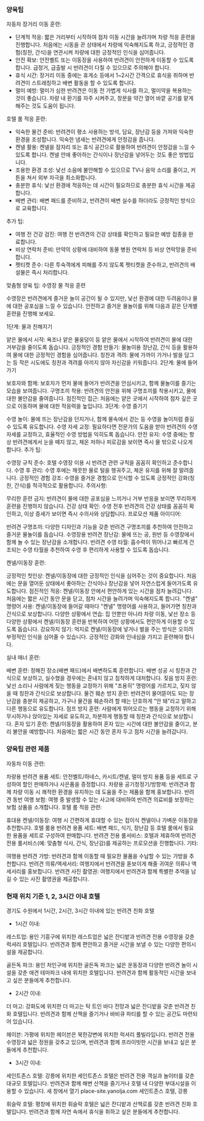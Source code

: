 ### 양육팁

자동차 장거리 이동 훈련:

- 단계적 적응: 짧은 거리부터 시작하여 점차 이동 시간을 늘려가며 차량 적응 훈련을 진행합니다. 처음에는 시동을 끈 상태에서 차량에 익숙해지도록 하고, 긍정적인 경험(칭찬, 간식)을 연관시켜 차량에 대한 긍정적인 인식을 심어줍니다.
- 안전 확보: 안전벨트 또는 이동장을 사용하여 반려견이 안전하게 이동할 수 있도록 합니다. 급정거, 급출발 시 반려견이 다칠 수 있으므로 주의해야 합니다.
- 휴식 시간: 장거리 이동 중에는 휴게소 등에서 1~2시간 간격으로 휴식을 취하며 반려견이 스트레칭하고 배변 활동을 할 수 있도록 합니다.
- 멀미 예방: 멀미가 심한 반려견은 이동 전 가볍게 식사를 하고, 멀미약을 복용하는 것이 좋습니다. 차량 내 환기를 자주 시켜주고, 창문을 약간 열어 바깥 공기를 맡게 해주는 것도 도움이 됩니다.

호텔 룸 적응 훈련:

- 익숙한 물건 준비: 반려견이 평소 사용하는 방석, 담요, 장난감 등을 가져와 익숙한 환경을 조성합니다. 익숙한 냄새는 반려견에게 안정감을 줍니다.
- 켄넬 활용: 켄넬을 잠자리 또는 휴식 공간으로 활용하여 반려견이 안정감을 느낄 수 있도록 합니다. 켄넬 안에 좋아하는 간식이나 장난감을 넣어두는 것도 좋은 방법입니다.
- 조용한 환경 조성: 낯선 소음에 불안해할 수 있으므로 TV나 음악 소리를 줄이고, 커튼을 쳐서 외부 자극을 최소화합니다.
- 충분한 휴식: 낯선 환경에 적응하는 데 시간이 필요하므로 충분한 휴식 시간을 제공합니다.
- 배변 관리: 배변 패드를 준비하고, 반려견이 배변 실수를 하더라도 긍정적인 방식으로 교육합니다.

추가 팁:

- 여행 전 건강 검진: 여행 전 반려견의 건강 상태를 확인하고 필요한 예방 접종을 완료합니다.
- 비상 연락처 준비: 만약의 상황에 대비하여 동물 병원 연락처 등 비상 연락망을 준비합니다.
- 펫티켓 준수: 다른 투숙객에게 피해를 주지 않도록 펫티켓을 준수하고, 반려견의 배설물은 즉시 처리합니다.

맞춤형 양육 팁: 수영장 물 적응 훈련

수영장은 반려견에게 즐거운 놀이 공간이 될 수 있지만, 낯선 환경에 대한 두려움이나 물에 대한 공포심을 느낄 수 있습니다. 안전하고 즐거운 물놀이를 위해 다음과 같은 단계별 훈련을 진행해 보세요.

1단계: 물과 친해지기

얕은 물에서 시작: 욕조나 얕은 물웅덩이 등 얕은 물에서 시작하여 반려견이 물에 대한 거부감을 줄이도록 돕습니다.
긍정적인 경험 만들기: 물놀이용 장난감, 간식 등을 활용하여 물에 대한 긍정적인 경험을 심어줍니다.
칭찬과 격려: 물에 가까이 가거나 발을 담그는 등 작은 시도에도 칭찬과 격려를 아끼지 않아 자신감을 키워줍니다.
2단계: 물에 들어가기

보호자와 함께: 보호자가 먼저 물에 들어가 반려견을 안심시키고, 함께 물놀이를 즐기는 모습을 보여줍니다.
구명조끼 착용: 반려견의 안전을 위해 구명조끼를 착용시키고, 물에 대한 불안감을 줄여줍니다.
점진적인 접근: 처음에는 얕은 곳에서 시작하여 점차 깊은 곳으로 이동하며 물에 대한 적응력을 높입니다.
3단계: 수영 즐기기

수영 놀이: 물에 뜨는 장난감을 던지거나, 함께 물속에서 걷는 등 수영을 놀이처럼 즐길 수 있도록 유도합니다.
수영 자세 교정: 필요하다면 전문가의 도움을 받아 반려견의 수영 자세를 교정하고, 효율적인 수영 방법을 익히도록 돕습니다.
안전 유지: 수영 중에는 항상 반려견에게서 눈을 떼지 않고, 체온 저하나 피로감을 보이면 즉시 물 밖으로 나오게 합니다.
추가 팁:

수영장 규칙 준수: 호텔 수영장 이용 시 반려견 관련 규칙을 꼼꼼히 확인하고 준수합니다.
수영 후 관리: 수영 후에는 깨끗한 물로 털을 헹궈주고, 체온 유지를 위해 잘 말려줍니다.
긍정적인 경험 강조: 수영을 즐거운 경험으로 인식할 수 있도록 긍정적인 강화(칭찬, 간식)를 적극적으로 활용합니다.
주의사항:

무리한 훈련 금지: 반려견이 물에 대한 공포심을 느끼거나 거부 반응을 보이면 무리하게 훈련을 진행하지 않습니다.
건강 상태 확인: 수영 전후 반려견의 건강 상태를 꼼꼼히 확인하고, 이상 증세가 보이면 즉시 수의사와 상담합니다.
프로모션 제품 아이디어:

반려견 구명조끼: 다양한 디자인과 기능을 갖춘 반려견 구명조끼를 추천하여 안전하고 즐거운 물놀이를 돕습니다.
수영장용 반려견 장난감: 물에 뜨는 공, 원반 등 수영장에서 함께 놀 수 있는 장난감을 소개합니다.
반려견 수영 타월: 흡수력이 뛰어나고 빠르게 건조되는 수영 타월을 추천하여 수영 후 편리하게 사용할 수 있도록 돕습니다.

켄넬/이동장 훈련:

긍정적인 첫인상: 켄넬/이동장에 대한 긍정적인 인식을 심어주는 것이 중요합니다. 처음에는 문을 열어둔 상태에서 좋아하는 간식이나 장난감을 넣어 자연스럽게 들어가도록 유도합니다.
점진적인 적응: 켄넬/이동장 안에서 편안하게 있는 시간을 점차 늘려갑니다. 처음에는 짧은 시간 동안 문을 닫고, 점차 시간을 늘려가며 익숙해지도록 합니다.
"켄넬" 명령어 사용: 켄넬/이동장에 들어갈 때마다 "켄넬" 명령어를 사용하고, 들어가면 칭찬과 간식으로 보상합니다.
다양한 상황에서 연습: 집 안뿐만 아니라 차량 이동, 낯선 장소 등 다양한 상황에서 켄넬/이동장 훈련을 반복하여 어떤 상황에서도 편안하게 이용할 수 있도록 돕습니다.
강요하지 않기: 억지로 켄넬/이동장에 넣거나 벌을 주는 방식은 오히려 부정적인 인식을 심어줄 수 있습니다. 긍정적인 강화와 인내심을 가지고 훈련해야 합니다.

실내 매너 훈련:

배변 훈련: 정해진 장소(배변 패드)에서 배변하도록 훈련합니다. 배변 성공 시 칭찬과 간식으로 보상하고, 실수했을 경우에는 혼내지 않고 침착하게 대처합니다.
짖음 방지 훈련: 낯선 소리나 사람에게 짖는 행동을 교정하기 위해 "조용히" 명령어를 가르치고, 짖지 않을 때 칭찬과 간식으로 보상합니다.
물건 훼손 방지 훈련: 반려견이 물어뜯어도 되는 장난감을 충분히 제공하고, 가구나 물건을 훼손하려 할 때는 단호하게 "안 돼"라고 말하고 다른 행동으로 유도합니다.
점프 방지 훈련: 사람에게 뛰어오르는 행동을 교정하기 위해 무시하거나 앉아있는 자세로 유도하고, 차분하게 행동할 때 칭찬과 간식으로 보상합니다.
혼자 있기 훈련: 켄넬/이동장을 활용하여 혼자 있는 시간에 대한 불안감을 줄이고, 분리 불안을 예방합니다. 처음에는 짧은 시간 동안 혼자 두고 점차 시간을 늘려갑니다.

### 양육팁 관련 제품

자동차 이동 관련:

차량용 반려견 용품 세트: 안전벨트/하네스, 카시트/켄넬, 멀미 방지 용품 등을 세트로 구성하여 할인 판매하거나 사은품을 증정합니다.
차량용 공기청정기/방향제: 반려견과 함께 차량 이동 시 쾌적한 환경을 유지하는 데 도움을 주는 제품을 함께 홍보합니다.
반려견 동반 여행 보험: 여행 중 발생할 수 있는 사고에 대비하여 반려견 의료비를 보장하는 보험 상품을 소개합니다.
호텔 룸 적응 관련:

휴대용 켄넬/이동장: 여행 시 간편하게 휴대할 수 있는 접이식 켄넬이나 가벼운 이동장을 추천합니다.
호텔 룸용 반려견 용품 세트: 배변 패드, 식기, 장난감 등 호텔 룸에서 필요한 용품을 세트로 구성하여 판매합니다.
반려견 전용 룸서비스: 호텔과 제휴하여 반려견 전용 룸서비스(예: 맞춤형 식사, 간식, 장난감)를 제공하는 프로모션을 진행합니다.
기타:

여행용 반려견 가방: 반려견과 함께 이동할 때 필요한 물품을 수납할 수 있는 가방을 추천합니다.
반려견 의류/액세서리: 여행지에서 반려견을 돋보이게 해줄 귀여운 의류나 액세서리를 홍보합니다.
반려견 사진 촬영권: 여행지에서 반려견과 함께 특별한 추억을 남길 수 있는 사진 촬영권을 제공합니다.

### 현재 위치 기준 1, 2, 3시간 이내 호텔

경기도 수원에서 1시간, 2시간, 3시간 이내에 있는 반려견 친화 호텔

- 1시간 이내:

레스트업: 용인 기흥구에 위치한 레스트업은 넓은 잔디밭과 반려견 전용 수영장을 갖춘 럭셔리 호텔입니다. 반려견과 함께 편안하고 즐거운 시간을 보낼 수 있는 다양한 편의시설을 제공합니다.

골든독 파크: 용인 처인구에 위치한 골든독 파크는 넓은 운동장과 다양한 반려견 놀이 시설을 갖춘 애견 테마파크 내에 위치한 호텔입니다. 반려견과 함께 활동적인 시간을 보내고 싶은 분들에게 추천합니다.

- 2시간 이내:

더 마고: 강화도에 위치한 더 마고는 탁 트인 바다 전망과 넓은 잔디밭을 갖춘 반려견 친화 호텔입니다. 반려견과 함께 산책을 즐기거나 바비큐 파티를 할 수 있는 공간도 마련되어 있습니다.

헤이븐: 가평에 위치한 헤이븐은 북한강변에 위치한 럭셔리 풀빌라입니다. 반려견 전용 수영장과 넓은 정원을 갖추고 있으며, 반려견과 함께 프라이빗한 시간을 보내고 싶은 분들에게 추천합니다.

- 3시간 이내:

세인트존스 호텔: 강릉에 위치한 세인트존스 호텔은 반려견 전용 객실과 놀이터를 갖춘 대규모 호텔입니다. 반려견과 함께 해변 산책을 즐기거나 호텔 내 다양한 부대시설을 이용할 수 있습니다.
새 창에서 열기
place-site.yanolja.com
세인트존스 호텔, 강릉

휘슬락 호텔: 평창에 위치한 휘슬락 호텔은 넓은 잔디밭과 산책로를 갖춘 반려견 친화 호텔입니다. 반려견과 함께 자연 속에서 휴식을 취하고 싶은 분들에게 추천합니다.

